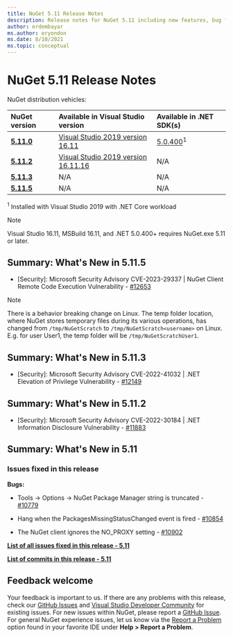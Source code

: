 ```yaml
---
title: NuGet 5.11 Release Notes
description: Release notes for NuGet 5.11 including new features, bug fixes, and DCRs.
author: erdembayar
ms.author: eryondon
ms.date: 8/10/2021
ms.topic: conceptual
---
```


# NuGet 5.11 Release Notes

NuGet distribution vehicles:

| NuGet version | Available in Visual Studio version | Available in .NET SDK(s) |
|:---|:---|:---|
| [**5.11.0**](https://nuget.org/downloads) | [Visual Studio 2019 version 16.11](https://visualstudio.microsoft.com/downloads/) | [5.0.400](https://dotnet.microsoft.com/download/dotnet-core/5.0)<sup>1</sup> |
| [**5.11.2**](https://nuget.org/downloads) | [Visual Studio 2019 version 16.11.16](https://visualstudio.microsoft.com/downloads/) | N/A |
| [**5.11.3**](https://nuget.org/downloads) | N/A | N/A |
| [**5.11.5**](https://nuget.org/downloads) | N/A | N/A |

<sup>1</sup> Installed with Visual Studio 2019 with .NET Core workload
  
> [!NOTE]
> Visual Studio 16.11, MSBuild 16.11, and .NET 5.0.400+ requires NuGet.exe 5.11 or later.

## Summary: What's New in 5.11.5

* [Security]: Microsoft Security Advisory CVE-2023-29337 | NuGet Client Remote Code Execution Vulnerability - [#12653](https://github.com/NuGet/Home/issues/12653)

> [!NOTE]
> There is a behavior breaking change on Linux. The temp folder location, where NuGet stores temporary files during its various operations, has changed from `/tmp/NuGetScratch` to `/tmp/NuGetScratch<username>` on Linux. E.g. for user User1, the temp folder will be `/tmp/NuGetScratchUser1`.

## Summary: What's New in 5.11.3

* [Security]: Microsoft Security Advisory CVE-2022-41032 | .NET Elevation of Privilege Vulnerability - [#12149](https://github.com/NuGet/Home/issues/12149)

## Summary: What's New in 5.11.2

* [Security]: Microsoft Security Advisory CVE-2022-30184 | .NET Information Disclosure Vulnerability - [#11883](https://github.com/NuGet/Home/issues/11883)

## Summary: What's New in 5.11

### Issues fixed in this release

**Bugs:**

* Tools -> Options -> NuGet Package Manager string is truncated - [#10779](https://github.com/NuGet/Home/issues/10779)

* Hang when the PackagesMissingStatusChanged event is fired - [#10854](https://github.com/NuGet/Home/issues/10854)

* The NuGet client ignores the NO_PROXY setting - [#10902](https://github.com/NuGet/Home/issues/10902)

**[List of all issues fixed in this release - 5.11](https://app.zenhub.com/workspaces/nuget-client-team-55aec9a240305cf007585881/reports/release?release=Z2lkOi8vcmFwdG9yL1JlbGVhc2UvNTk5MDE)**

**[List of commits in this release - 5.11](https://github.com/NuGet/NuGet.Client/compare/5.10.0.7240...5.11.0.17)**

## Feedback welcome

Your feedback is important to us.  If there are any problems with this release, check our
[GitHub Issues](https://github.com/NuGet/Home/issues) and
[Visual Studio Developer Community](https://developercommunity.visualstudio.com/)
for existing issues.  For new issues within NuGet, please report a
[GitHub Issue](https://github.com/NuGet/Home/issues/new).
For general NuGet experience issues, let us know via the
[Report a Problem](/visualstudio/ide/how-to-report-a-problem-with-visual-studio)
option found in your favorite IDE under **Help > Report a Problem**.
